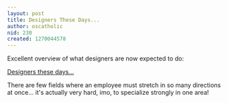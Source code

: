 ```yaml
---
layout: post
title: Designers These Days...
author: oscatholic
nid: 230
created: 1270044578
---
```

<p>
	Excellent overview of what designers are now expected to do:</p>
<p>
	<a href="http://css-tricks.com/designers-these-days/">Designers these days...</a></p>
<p>
	There are few fields where an employee must stretch in so many directions at once... it&#39;s actually very hard, imo, to specialize strongly in one area!</p>
